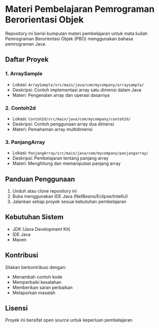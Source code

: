 # Materi Pembelajaran Pemrograman Berorientasi Objek

Repository ini berisi kumpulan materi pembelajaran untuk mata kuliah Pemrograman Berorientasi Objek (PBO) menggunakan bahasa pemrograman Java.

## Daftar Proyek

### 1. ArraySample

- Lokasi: `ArraySample/src/main/java/com/mycompany/arraysample/`
- Deskripsi: Contoh implementasi array satu dimensi dalam Java
- Materi: Pengenalan array dan operasi dasarnya

### 2. Contoh2d

- Lokasi: `Contoh2d/src/main/java/com/mycompany/contoh2d/`
- Deskripsi: Contoh penggunaan array dua dimensi
- Materi: Pemahaman array multidimensi

### 3. PanjangArray

- Lokasi: `PanjangArray/src/main/java/com/mycompany/panjangarray/`
- Deskripsi: Pembelajaran tentang panjang array
- Materi: Menghitung dan memanipulasi panjang array

## Panduan Penggunaan

1. Unduh atau clone repository ini
2. Buka menggunakan IDE Java (NetBeans/Eclipse/IntelliJ)
3. Jalankan setiap proyek sesuai kebutuhan pembelajaran

## Kebutuhan Sistem

- JDK (Java Development Kit)
- IDE Java
- Maven

## Kontribusi

Silakan berkontribusi dengan:

- Menambah contoh kode
- Memperbaiki kesalahan
- Memberikan saran perbaikan
- Melaporkan masalah

## Lisensi

Proyek ini bersifat open source untuk keperluan pembelajaran
